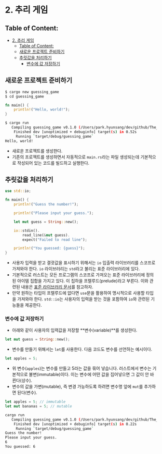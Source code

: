 # 2. 추리 게임

## Table of Content:
- [2. 추리 게임](#2-추리-게임)
  - [Table of Content:](#table-of-content)
  - [새로운 프로젝트 준비하기](#새로운-프로젝트-준비하기)
  - [추릿값을 처리하기](#추릿값을-처리하기)
    - [변수에 값 저장하기](#변수에-값-저장하기)

## 새로운 프로젝트 준비하기
```bash
$ cargo new guessing_game
$ cd guessing_game
```

```rust
fn main() {
    println!("Hello, world!");
}
```

```bash
$ cargo run 
   Compiling guessing_game v0.1.0 (/Users/park.hyunsang/dev/github/The_Rust_Programming_Language/ch02/guessing_game)
    Finished dev [unoptimized + debuginfo] target(s) in 0.52s
     Running `target/debug/guessing_game`
Hello, world!
```
- 새로운 프로젝트를 생성한다.
- 기존의 프로젝트를 생성하면서 자동적으로 `main.rs`라는 파일 생성되는데 기본적으로 작성되어 있는 코드를 빌드하고 실행한다.

## 추릿값을 처리하기
```rust
use std::io;

fn main() {
    println!("Guess the number!");

    println!("Please input your guess.");

    let mut guess = String::new();

    io::stdin().
        read_line(&mut guess).
        expect("Failed to read line");

    println!("You guessed: {guess}");
}
```

- 사용자 입력을 받고 결괏값을 표시하기 위해서는 `io` 입출력 라이브러리를 스코프로 가져와야 한다.
`io` 라이브러리는 `std`라고 불리는 표준 라이브러리에 있다.
- 기본적으로 러스트는 모든 프로그램의 스코프로 가져오는 표준 라이브러리에 정의된 아이템 집합을 가지고 있다. 이 집하을 프렐루드(prelude)라고 부른다. 이와 관련된 내용은 [표준 라이브러리 문서](https://doc.rust-lang.org/reference/names/preludes.html)를 참고하자.
- 만약 원하는 타입이 프렐루드에 없다면 `use`문을 활용하여 명시적으로 사용할 타입을 가져와야 한다.
`std::io`는 사용자의 입력을 받는 것을 포함하여 `io`와 관련된 기능들을 제공한다.

### 변수에 값 저장하기
- 아래와 같이 사용자의 입력값을 저장할 **변수(variable)**를 생성한다.

```rust
let mut guess = String::new();
```
- 변수를 만들기 위해서는 `let`를 사용한다. 다음 코드도 변수를 선언하는 예시이다.

```rust
let apples = 5;
```
- 위 변수(`apples`)는 변수를 만들고 5라는 값을 묶어 넣습니다. 러스트에서 변수는 기본적으로 불변(immutable)이다. 이는 변수에 어떤 값을 집어넣으면 그 값이 안 바뀐다(상수).
- 변수의 값을 가변(mutable), 즉 변경 가능하도록 하려면 변수명 앞에 `mut`를 추가하면 된다(변수).

```rust
let apples = 5; // immutable
let mut bananas = 5; // mutable
```

```bash
cargo run                                                   
   Compiling guessing_game v0.1.0 (/Users/park.hyunsang/dev/github/The_Rust_Programming_Language/ch02/guessing_game)
    Finished dev [unoptimized + debuginfo] target(s) in 0.22s
     Running `target/debug/guessing_game`
Guess the number!
Please input your guess.
6
You guessed: 6
```